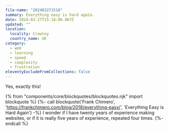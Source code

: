 ```yaml
---
file-name: "202403271518"
summary: Everything easy is hard again.
date: 2024-03-27T15:18:00.867Z
updated: ""
location:
  locality: Crawley
  country_name: UK
category:
  - web
  - learning
  - speed
  - complexity
  - frustration
eleventyExcludeFromCollections: false
---
```


Yes, exactly this!

{% from "components/core/blockquotes/blockquotes.njk" import blockquote %}
{%- call blockquote('Frank Chimero', 'https://frankchimero.com/blog/2018/everything-easy/', 'Everything Easy is Hard Again') -%}
  I wonder if I have twenty years of experience making websites, or if it is really five years of experience, repeated four times.
{%- endcall %}
